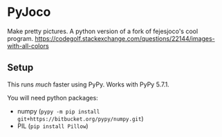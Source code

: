 # PyJoco

Make pretty pictures. A python version of a fork of fejesjoco's cool program.
https://codegolf.stackexchange.com/questions/22144/images-with-all-colors

## Setup

This runs _much_ faster using PyPy. Works with PyPy 5.7.1.

You will need python packages:
- numpy (`pypy -m pip install git+https://bitbucket.org/pypy/numpy.git`)
- PIL (`pip install Pillow`)

